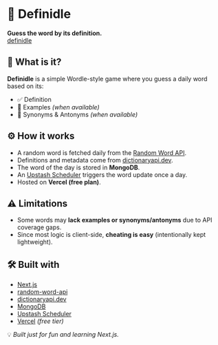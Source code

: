 # 📖 Definidle  
**Guess the word by its definition.**  
[definidle](https://definidle.vercel.app/)

## 🧠 What is it?

**Definidle** is a simple Wordle-style game where you guess a daily word based on its:

- ✅ Definition  
- 💬 Examples *(when available)*  
- 🔄 Synonyms & Antonyms *(when available)*  

## ⚙️ How it works

- A random word is fetched daily from the [Random Word API](https://random-word-api.vercel.app/).
- Definitions and metadata come from [dictionaryapi.dev](https://dictionaryapi.dev/).
- The word of the day is stored in **MongoDB**.
- An [Upstash Scheduler](https://upstash.com/scheduler) triggers the word update once a day.
- Hosted on **Vercel (free plan)**.

## ⚠️ Limitations

- Some words may **lack examples or synonyms/antonyms** due to API coverage gaps.
- Since most logic is client-side, **cheating is easy** (intentionally kept lightweight).

## 🛠️ Built with

- [Next.js](https://nextjs.org/)  
- [random-word-api](https://random-word-api.vercel.app/)  
- [dictionaryapi.dev](https://dictionaryapi.dev/)  
- [MongoDB](https://www.mongodb.com/)  
- [Upstash Scheduler](https://upstash.com/scheduler)  
- [Vercel](https://vercel.com/) *(free tier)*  

💡 *Built just for fun and learning Next.js.*
